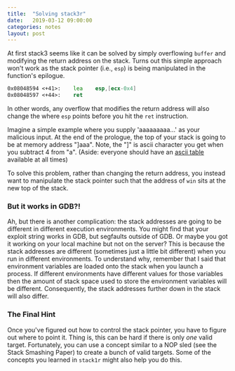 ```yaml
---
title:  "Solving stack3r"
date:   2019-03-12 09:00:00
categories: notes
layout: post
---
```


At first stack3 seems like it can be solved by simply overflowing `buffer` and
modifying the return address on the stack. Turns out this simple approach won't
work as the stack pointer (i.e., `esp`) is being manipulated in the function's
epilogue. 

```asm
0x08048594 <+41>:    lea    esp,[ecx-0x4]
0x08048597 <+44>:    ret
```

In other words, any overflow that modifies the return address will
also change the where `esp` points before you hit the `ret` instruction.

Imagine a simple example where you supply 'aaaaaaaaa...' as your malicious
input. At the end of the prologue, the top of your stack is going to be at
memory address "]aaa". Note, the "]" is ascii character you get when you
subtract 4 from "a". (Aside: everyone should have an [ascii table](http://www.asciitable.com/) available at all times)    

To solve this problem, rather than changing the return address, you instead
want to manipulate the stack pointer such that the address of `win` sits at the
new top of the stack.  


### But it works in GDB?!

Ah, but there is another complication: the stack addresses are going to be
different in different execution environments. You might find that your exploit
string works in GDB, but segfaults outside of GDB. Or maybe you got it working
on your local machine but not on the server? This is because the stack
addresses are different (sometimes just a little bit different) when you run in
different environments.  To understand why, remember that I said that
environment variables are loaded onto the stack when you launch a process. If
different environments have different values for those variables then the
amount of stack space used to store the environment variables  will be
different.  Consequently, the stack addresses further down in the stack will
also differ.    

### The Final Hint

Once you've figured out how to control the stack pointer, you have to figure
out where to point it. Thing is, this can be hard if there is only *one* valid
target. Fortunately, you can use a concept similar to a NOP sled (see the Stack
Smashing Paper) to create a bunch of valid targets. Some of the concepts you
learned in `stack1r` might also help you do this.  
